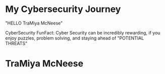 ﻿# My Cybersecurity Journey

"HELLO TraMiya McNeese"


CyberSecurity FunFact: Cyber Security can be incredibly rewarding, if you enjoy puzzles, problem solving, and staying ahead of "POTENTIAL THREATS"



# TraMiya McNeese

